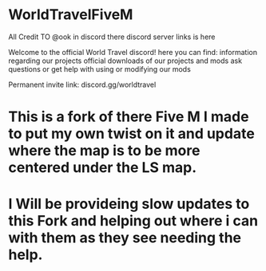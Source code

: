 # WorldTravelFiveM

All Credit TO @ook in discord there discord server links is here 

Welcome to the official World Travel discord!
here you can find:
information regarding our projects
official downloads of our projects and mods
ask questions or get help with using or modifying our mods

Permanent invite link: discord.gg/worldtravel


# This is a fork of there Five M I made to put my own twist on it and update where the map is to be more centered under the LS map.
# I Will be provideing slow updates to this Fork and helping out where i can with them as they see needing the help.
